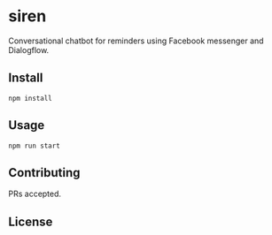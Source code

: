 # siren
Conversational chatbot for reminders using Facebook messenger and Dialogflow.

## Install

```
npm install
```

## Usage

```
npm run start
```

## Contributing

PRs accepted.

## License